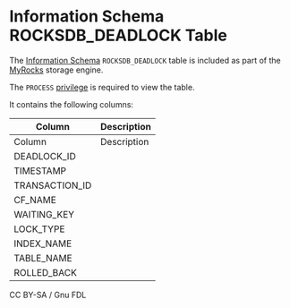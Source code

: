 
# Information Schema ROCKSDB_DEADLOCK Table

The [Information Schema](../../README.md) `ROCKSDB_DEADLOCK` table is included as part of the [MyRocks](../../../../../../../storage-engines/myrocks/README.md) storage engine.


The `PROCESS` [privilege](../../../../../account-management-sql-commands/grant.md) is required to view the table.


It contains the following columns:



| Column | Description |
| --- | --- |
| Column | Description |
| DEADLOCK_ID |  |
| TIMESTAMP |  |
| TRANSACTION_ID |  |
| CF_NAME |  |
| WAITING_KEY |  |
| LOCK_TYPE |  |
| INDEX_NAME |  |
| TABLE_NAME |  |
| ROLLED_BACK |  |




CC BY-SA / Gnu FDL

